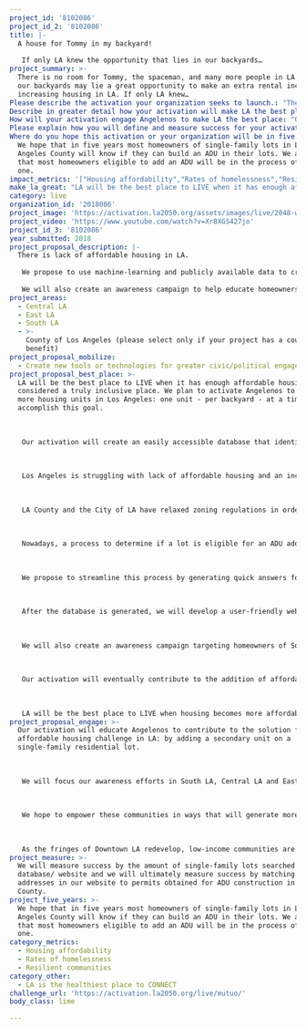 ```yaml
---
project_id: '8102086'
project_id_2: '8102086'
title: |-
  A house for Tommy in my backyard! 
   
   If only LA knew the opportunity that lies in our backyards…
project_summary: >-
  There is no room for Tommy, the spaceman, and many more people in LA. But in
  our backyards may lie a great opportunity to make an extra rental income while
  increasing housing in LA. If only LA knew…
Please describe the activation your organization seeks to launch.: "There is lack of affordable housing in LA. \r\nWe propose to use machine-learning and publicly available data to create a free database for homeowners to easily find out if they can build an additional living unit in their backyard. \r\nWe will also create an awareness campaign to help educate homeowners on this new opportunity right in their backyard! "
Describe in greater detail how your activation will make LA the best place?: "LA will be the best place to LIVE when it has enough affordable housing to be considered a truly inclusive place. We plan to activate Angelenos to build more housing units in Los Angeles: one unit - per backyard - at a time, to accomplish this goal.\r\n\r\nOur activation will create an easily accessible database that identifies which properties in Los Angeles County can have secondary units (also called Accessory Dwelling Units or ADUs) on their lots. We will also create an awareness campaign to educate homeowners on the opportunity that lies in their backyards: an additional housing unit that can create rental income while helping with efforts to increase affordable housing in LA.\r\n\r\nLos Angeles is struggling with lack of affordable housing and an increase in its homeless population. ADUs are a significant way to increase the housing stock in Los Angeles.\r\n\r\nLA County and the City of LA have relaxed zoning regulations in order to allow for construction of more ADUs. The number of permitted ADUs has grown this past year. However, if we are to make a dent in the affordable housing crisis we have to build many more ADUs per year.\r\n\r\nNowadays, a process to determine if a lot is eligible for an ADU addition requires the design consultant’s or homeowner’s investment of time to read and interpret complicated zoning code constraints.\r\n\r\nWe propose to streamline this process by generating quick answers for homeowners on their possibilities regarding ADUs on their properties. To accomplish this task our database will use machine-learning and existing Geographic Information Systems (GIS) to predict with good certainty the likelihood of a property being allowed by zoning codes to have an ADU. \r\n\r\nAfter the database is generated, we will develop a user-friendly website where anyone can search for their property and see if they can build an ADU. We will be able to reach out more people in less time and hopefully contribute to engage more homeowners in building ADUs.\r\n\r\nWe will also create an awareness campaign targeting homeowners of South LA, Central LA and East LA.\r\n\r\nOur activation will eventually contribute to the addition of affordable units in communities impacting Housing Affordability Metric and Homelessness Metric. We also believe that it will impact the Resilient Communities Metric since it will boost much needed housing opportunities.\r\n\r\nLA will be the best place to LIVE when housing becomes more affordable, and homelessness is drastically reduced. We will activate Angelenos to participate in the affordable housing movement. We can all be a part of the affordable housing solution in LA!\r\n"
How will your activation engage Angelenos to make LA the best place: "Our activation will educate Angelenos to contribute to the solution for the affordable housing challenge in LA: by adding a secondary unit on a single-family residential lot. \r\n\r\nWe will focus our awareness efforts in South LA, Central LA and East LA. By focusing our awareness efforts on low-income communities close to downtown LA, we are hoping to increase the affordable housing supply in a sustainable way. For example, as a consequence of additional ADUs in these areas, the increased population will have easy access to existing public transportation and proximity to schools and jobs. \r\n\r\nWe hope to empower these communities in ways that will generate more community participation in solving its challenges. Renters educated on the potential addition of ADUs can spread the word to their landlords and neighbors. They might have family members or friends in need of housing that could benefit from ADU additions to their street. This can be an opportunity to enrich and better connect these neighborhoods.\r\n\r\nAs the fringes of Downtown LA redevelop, low-income communities are most at risk for displacement. This organic increase in affordable units can be taken as an opportunity to steer change in the direction of strengthening communities.\r\n"
Please explain how you will define and measure success for your activation.: "We will measure success by the amount of single-family lots searched in our database/ website and we will ultimately measure success by matching searched addresses in our website to permits obtained for ADU construction in LA County.\r\n"
Where do you hope this activation or your organization will be in five years?: >-
  We hope that in five years most homeowners of single-family lots in Los
  Angeles County will know if they can build an ADU in their lots. We also hope
  that most homeowners eligible to add an ADU will be in the process of building
  one.
impact_metrics: '["Housing affordability","Rates of homelessness","Resilient communities"]'
make_la_great: "LA will be the best place to LIVE when it has enough affordable housing to be considered a truly inclusive place. We plan to activate Angelenos to build more housing units in Los Angeles: one unit - per backyard - at a time, to accomplish this goal.\r\n \r\n \r\n \r\n Our activation will create an easily accessible database that identifies which properties in Los Angeles County can have secondary units (also called Accessory Dwelling Units or ADUs) on their lots. We will also create an awareness campaign to educate homeowners on the opportunity that lies in their backyards: an additional housing unit that can create rental income while helping with efforts to increase affordable housing in LA.\r\n \r\n \r\n \r\n Los Angeles is struggling with lack of affordable housing and an increase in its homeless population. ADUs are a significant way to increase the housing stock in Los Angeles.\r\n \r\n \r\n \r\n LA County and the City of LA have relaxed zoning regulations in order to allow for construction of more ADUs. The number of permitted ADUs has grown this past year. However, if we are to make a dent in the affordable housing crisis we have to build many more ADUs per year.\r\n \r\n \r\n \r\n Nowadays, a process to determine if a lot is eligible for an ADU addition requires the design consultant’s or homeowner’s investment of time to read and interpret complicated zoning code constraints.\r\n \r\n \r\n \r\n We propose to streamline this process by generating quick answers for homeowners on their possibilities regarding ADUs on their properties. To accomplish this task our database will use machine-learning and existing Geographic Information Systems (GIS) to predict with good certainty the likelihood of a property being allowed by zoning codes to have an ADU. \r\n \r\n \r\n \r\n After the database is generated, we will develop a user-friendly website where anyone can search for their property and see if they can build an ADU. We will be able to reach out more people in less time and hopefully contribute to engage more homeowners in building ADUs.\r\n \r\n \r\n \r\n We will also create an awareness campaign targeting homeowners of South LA, Central LA and East LA.\r\n \r\n \r\n \r\n Our activation will eventually contribute to the addition of affordable units in communities impacting Housing Affordability Metric and Homelessness Metric. We also believe that it will impact the Resilient Communities Metric since it will boost much needed housing opportunities.\r\n \r\n \r\n \r\n LA will be the best place to LIVE when housing becomes more affordable, and homelessness is drastically reduced. We will activate Angelenos to participate in the affordable housing movement. We can all be a part of the affordable housing solution in LA!"
category: live
organization_id: '2018086'
project_image: 'https://activation.la2050.org/assets/images/live/2048-wide/mutuo.jpg'
project_video: 'https://www.youtube.com/watch?v=Xr8XGS427jo'
project_id_3: '8102086'
year_submitted: 2018
project_proposal_description: |-
  There is lack of affordable housing in LA. 
   
   We propose to use machine-learning and publicly available data to create a free database for homeowners to easily find out if they can build an additional living unit in their backyard. 
   
   We will also create an awareness campaign to help educate homeowners on this new opportunity right in their backyard!
project_areas:
  - Central LA
  - East LA
  - South LA
  - >-
    County of Los Angeles (please select only if your project has a countywide
    benefit)
project_proposal_mobilize:
  - Create new tools or technologies for greater civic/political engagement
project_proposal_best_place: >-
  LA will be the best place to LIVE when it has enough affordable housing to be
  considered a truly inclusive place. We plan to activate Angelenos to build
  more housing units in Los Angeles: one unit - per backyard - at a time, to
  accomplish this goal.
   
   
   
   Our activation will create an easily accessible database that identifies which properties in Los Angeles County can have secondary units (also called Accessory Dwelling Units or ADUs) on their lots. We will also create an awareness campaign to educate homeowners on the opportunity that lies in their backyards: an additional housing unit that can create rental income while helping with efforts to increase affordable housing in LA.
   
   
   
   Los Angeles is struggling with lack of affordable housing and an increase in its homeless population. ADUs are a significant way to increase the housing stock in Los Angeles.
   
   
   
   LA County and the City of LA have relaxed zoning regulations in order to allow for construction of more ADUs. The number of permitted ADUs has grown this past year. However, if we are to make a dent in the affordable housing crisis we have to build many more ADUs per year.
   
   
   
   Nowadays, a process to determine if a lot is eligible for an ADU addition requires the design consultant’s or homeowner’s investment of time to read and interpret complicated zoning code constraints.
   
   
   
   We propose to streamline this process by generating quick answers for homeowners on their possibilities regarding ADUs on their properties. To accomplish this task our database will use machine-learning and existing Geographic Information Systems (GIS) to predict with good certainty the likelihood of a property being allowed by zoning codes to have an ADU. 
   
   
   
   After the database is generated, we will develop a user-friendly website where anyone can search for their property and see if they can build an ADU. We will be able to reach out more people in less time and hopefully contribute to engage more homeowners in building ADUs.
   
   
   
   We will also create an awareness campaign targeting homeowners of South LA, Central LA and East LA.
   
   
   
   Our activation will eventually contribute to the addition of affordable units in communities impacting Housing Affordability Metric and Homelessness Metric. We also believe that it will impact the Resilient Communities Metric since it will boost much needed housing opportunities.
   
   
   
   LA will be the best place to LIVE when housing becomes more affordable, and homelessness is drastically reduced. We will activate Angelenos to participate in the affordable housing movement. We can all be a part of the affordable housing solution in LA!
project_proposal_engage: >-
  Our activation will educate Angelenos to contribute to the solution for the
  affordable housing challenge in LA: by adding a secondary unit on a
  single-family residential lot. 
   
   
   
   We will focus our awareness efforts in South LA, Central LA and East LA. By focusing our awareness efforts on low-income communities close to downtown LA, we are hoping to increase the affordable housing supply in a sustainable way. For example, as a consequence of additional ADUs in these areas, the increased population will have easy access to existing public transportation and proximity to schools and jobs. 
   
   
   
   We hope to empower these communities in ways that will generate more community participation in solving its challenges. Renters educated on the potential addition of ADUs can spread the word to their landlords and neighbors. They might have family members or friends in need of housing that could benefit from ADU additions to their street. This can be an opportunity to enrich and better connect these neighborhoods.
   
   
   
   As the fringes of Downtown LA redevelop, low-income communities are most at risk for displacement. This organic increase in affordable units can be taken as an opportunity to steer change in the direction of strengthening communities.
project_measure: >-
  We will measure success by the amount of single-family lots searched in our
  database/ website and we will ultimately measure success by matching searched
  addresses in our website to permits obtained for ADU construction in LA
  County.
project_five_years: >-
  We hope that in five years most homeowners of single-family lots in Los
  Angeles County will know if they can build an ADU in their lots. We also hope
  that most homeowners eligible to add an ADU will be in the process of building
  one.
category_metrics:
  - Housing affordability
  - Rates of homelessness
  - Resilient communities
category_other:
  - LA is the healthiest place to CONNECT
challenge_url: 'https://activation.la2050.org/live/mutuo/'
body_class: lime

---
```

